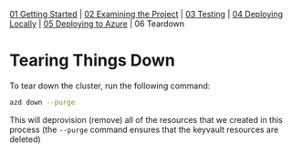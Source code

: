[01 Getting Started](./README.md) | [02 Examining the Project](./02-examining-project.md) | [03 Testing](./03-testing.md) | [04 Deploying Locally](./04-deploying-locally.md) | [05 Deploying to Azure](./05-deploying-to-azure.md) | 06 Teardown

# Tearing Things Down

To tear down the cluster, run the following command:

```bash
azd down --purge
```

This will deprovision (remove) all of the resources that we created in this process (the `--purge` command ensures that the keyvault resources are deleted)
